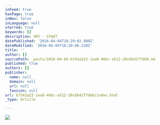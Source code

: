 ```yaml
---
inFeed: true
hasPage: true
inNav: false
inLanguage: null
starred: true
keywords: []
description: VRY - STAAT
datePublished: '2016-04-04T18:29:02.989Z'
dateModified: '2016-04-04T18:20:06.218Z'
title: ''
author: []
sourcePath: _posts/2016-04-04-b7542a22-1ea8-46bc-a512-28c6b42f7db8.md
published: true
authors: []
publisher:
  name: null
  domain: null
  url: null
  favicon: null
url: b7542a22-1ea8-46bc-a512-28c6b42f7db8/index.html
_type: Article

---
```

![](https://the-grid-user-content.s3-us-west-2.amazonaws.com/937740dc-219c-4a7f-b917-8af56871ac3c.jpg)